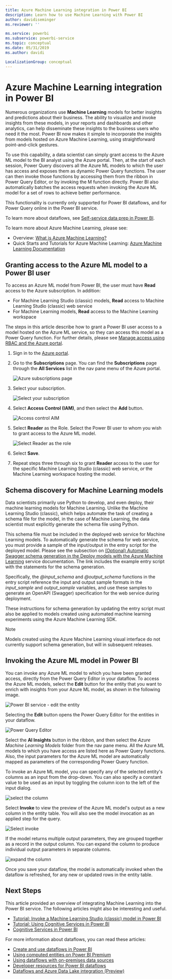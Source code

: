 ```yaml
---
title: Azure Machine Learning integration in Power BI
description: Learn how to use Machine Learning with Power BI
author: davidiseminger
ms.reviewer: ''

ms.service: powerbi
ms.subservice: powerbi-service
ms.topic: conceptual
ms.date: 05/31/2019
ms.author: davidi

LocalizationGroup: conceptual
---
```


# Azure Machine Learning integration in Power BI

Numerous organizations use **Machine Learning** models for better insights and predictions about their business. The ability to visualize and invoke insights from these models, in your reports and dashboards and other analytics, can help disseminate these insights to the business users who need it the most.  Power BI now makes it simple to incorporate the insights from models hosted on Azure Machine Learning, using straightforward point-and-click gestures.

To use this capability, a data scientist can simply grant access to the Azure ML model to the BI analyst using the Azure portal.  Then, at the start of each session, Power Query discovers all the Azure ML models to which the user has access and exposes them as dynamic Power Query functions.  The user can then invoke those functions by accessing them from the ribbon in Power Query Editor, or by invoking the M function directly. Power BI also automatically batches the access requests when invoking the Azure ML model for a set of rows to achieve better performance.

This functionality is currently only supported for Power BI dataflows, and for Power Query online in the Power BI service.

To learn more about dataflows, see [Self-service data prep in Power BI](service-dataflows-overview.md).

To learn more about Azure Machine Learning, please see:

- Overview:  [What is Azure Machine Learning?](https://docs.microsoft.com/azure/machine-learning/service/overview-what-is-azure-ml)
- Quick Starts and Tutorials for Azure Machine Learning:  [Azure Machine Learning Documentation](https://docs.microsoft.com/azure/machine-learning/)

## Granting access to the Azure ML model to a Power BI user

To access an Azure ML model from Power BI, the user must have **Read** access to the Azure subscription.  In addition:

- For Machine Learning Studio (classic) models, **Read** access to Machine Learning Studio (classic) web service
- For Machine Learning models, **Read** access to the Machine Learning workspace

The steps in this article describe how to grant a Power BI user access to a model hosted on the Azure ML service, so they can access this model as a Power Query function.  For further details, please see [Manage access using RBAC and the Azure portal](https://docs.microsoft.com/azure/role-based-access-control/role-assignments-portal).

1. Sign in to the [Azure portal](https://portal.azure.com).

2. Go to the **Subscriptions** page. You can find the **Subscriptions** page through the **All Services** list in the nav pane menu of the Azure portal.

    ![Azure subscriptions page](media/service-machine-learning-integration/machine-learning-integration_01.png)

3. Select your subscription.

    ![Select your subscription](media/service-machine-learning-integration/machine-learning-integration_02.png)

4. Select **Access Control (IAM)**, and then select the **Add** button.

    ![Access control AIM](media/service-machine-learning-integration/machine-learning-integration_03.png)

5. Select **Reader** as the Role. Select the Power BI user to whom you wish to grant access to the Azure ML model.

    ![Select Reader as the role](media/service-machine-learning-integration/machine-learning-integration_04.png)

6. Select **Save**.

7. Repeat steps three through six to grant **Reader** access to the user for the specific Machine Learning Studio (classic) web service, *or* the Machine Learning workspace hosting the model.


## Schema discovery for Machine Learning models

Data scientists primarily use Python to develop, and even deploy, their machine learning models for Machine Learning.  Unlike the Machine Learning Studio (classic), which helps automate the task of creating a schema file for the model, in the case of Machine Learning, the data scientist must explicitly generate the schema file using Python.

This schema file must be included in the deployed web service for Machine Learning models. To automatically generate the schema for web service, you must provide a sample of the input/output in the entry script for the deployed model. Please see the subsection on [(Optional) Automatic Swagger schema generation in the Deploy models with the Azure Machine Learning](https://docs.microsoft.com/azure/machine-learning/how-to-deploy-and-where#optional-define-model-web-service-schema) service documentation. The link includes the example entry script with the statements for the schema generation. 

Specifically, the *\@input_schema* and *\@output_schema* functions in the entry script reference the input and output sample formats in the *input_sample* and *output_sample* variables, and use these samples to generate an OpenAPI (Swagger) specification for the web service during deployment.

These instructions for schema generation by updating the entry script must also be applied to models created using automated machine learning experiments using the Azure Machine Learning SDK.

> [!NOTE]
> Models created using the Azure Machine Learning visual interface do not currently support schema generation, but will in subsequent releases. 

## Invoking the Azure ML model in Power BI

You can invoke any Azure ML model to which you have been granted access, directly from the Power Query Editor in your dataflow. To access the Azure ML models, select the **Edit** button for the entity that you want to enrich with insights from your Azure ML model, as shown in the following image.

![Power BI service - edit the entity](media/service-machine-learning-integration/machine-learning-integration_05.png)

Selecting the **Edit** button opens the Power Query Editor for the entities in your dataflow.

![Power Query Editor](media/service-machine-learning-integration/machine-learning-integration_06.png)

Select the **AI Insights** button in the ribbon, and then select the _Azure Machine Learning Models_ folder from the nav pane menu. All the Azure ML models to which you have access are listed here as Power Query functions. Also, the input parameters for the Azure ML model are automatically mapped as parameters of the corresponding Power Query function.

To invoke an Azure ML model, you can specify any of the selected entity's columns as an input from the drop-down. You can also specify a constant value to be used as an input by toggling the column icon to the left of the input dialog.

![select the column](media/service-machine-learning-integration/machine-learning-integration_07.png)

Select **Invoke** to view the preview of the Azure ML model's output as a new column in the entity table. You will also see the model invocation as an applied step for the query.

![Select invoke](media/service-machine-learning-integration/machine-learning-integration_08.png)

If the model returns multiple output parameters, they are grouped together as a record in the output column. You can expand the column to produce individual output parameters in separate columns.

![expand the column](media/service-machine-learning-integration/machine-learning-integration_09.png)

Once you save your dataflow, the model is automatically invoked when the dataflow is refreshed, for any new or updated rows in the entity table.

## Next Steps

This article provided an overview of integrating Machine Learning into the Power BI service. The following articles might also be interesting and useful. 

* [Tutorial: Invoke a Machine Learning Studio (classic) model in Power BI](../connect-data/service-tutorial-invoke-machine-learning-model.md)
* [Tutorial: Using Cognitive Services in Power BI](../connect-data/service-tutorial-use-cognitive-services.md)
* [Cognitive Services in Power BI](service-cognitive-services.md)

For more information about dataflows, you can read these articles:
* [Create and use dataflows in Power BI](service-dataflows-create-use.md)
* [Using computed entities on Power BI Premium](service-dataflows-computed-entities-premium.md)
* [Using dataflows with on-premises data sources](service-dataflows-on-premises-gateways.md)
* [Developer resources for Power BI dataflows](service-dataflows-developer-resources.md)
* [Dataflows and Azure Data Lake integration (Preview)](service-dataflows-azure-data-lake-integration.md)
